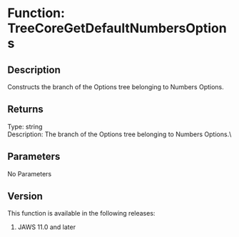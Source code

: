 # Function: TreeCoreGetDefaultNumbersOptions

## Description

Constructs the branch of the Options tree belonging to Numbers Options.

## Returns

Type: string\
Description: The branch of the Options tree belonging to Numbers
Options.\

## Parameters

No Parameters

## Version

This function is available in the following releases:

1.  JAWS 11.0 and later
